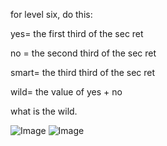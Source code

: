 for level six, do this:

yes= the first third of the sec ret

no = the second third of the sec ret

smart= the third third of the sec ret

wild= the value of yes + no

what is the wild.

![Image](https://github.com/user-attachments/assets/f62c6556-200f-4764-9a28-294d6eb3a3d3)
![Image](https://github.com/user-attachments/assets/3aeb5965-6ab2-4917-8053-c04228644a05)
